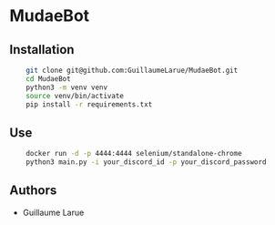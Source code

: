 # MudaeBot

## Installation

```bash
    git clone git@github.com:GuillaumeLarue/MudaeBot.git
    cd MudaeBot
    python3 -m venv venv
    source venv/bin/activate
    pip install -r requirements.txt  
```

## Use

```bash
    docker run -d -p 4444:4444 selenium/standalone-chrome
    python3 main.py -i your_discord_id -p your_discord_password
```

## Authors
- Guillaume Larue